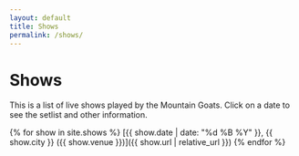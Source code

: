 ```yaml
---
layout: default
title: Shows
permalink: /shows/
---
```

# Shows
This is a list of live shows played by the Mountain Goats. Click on a date to see the setlist and other information.

{% for show in site.shows %}
[{{ show.date | date: "%d %B %Y" }}, {{ show.city }} ({{ show.venue }})]({{ show.url | relative_url }})
{% endfor %}